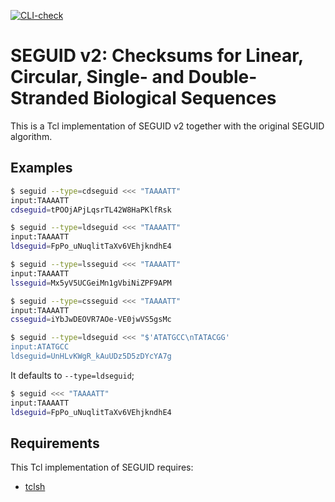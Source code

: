 [![CLI-check](https://github.com/seguid/seguid-tcl/actions/workflows/check-cli.yml/badge.svg)](https://github.com/seguid/seguid-tcl/actions/workflows/check-cli.yml)

# SEGUID v2: Checksums for Linear, Circular, Single- and Double-Stranded Biological Sequences

This is a Tcl implementation of SEGUID v2 together with the original
SEGUID algorithm.


## Examples

```sh
$ seguid --type=cdseguid <<< "TAAAATT"
input:TAAAATT
cdseguid=tPOOjAPjLqsrTL42W8HaPKlfRsk

$ seguid --type=ldseguid <<< "TAAAATT"
input:TAAAATT
ldseguid=FpPo_uNuqlitTaXv6VEhjkndhE4

$ seguid --type=lsseguid <<< "TAAAATT"
input:TAAAATT
lsseguid=Mx5yV5UCGeiMn1gVbiNiZPF9APM

$ seguid --type=csseguid <<< "TAAAATT"
input:TAAAATT
csseguid=iYbJwDEOVR7AOe-VE0jwVS5gsMc

$ seguid --type=ldseguid <<< "$'ATATGCC\nTATACGG'
input:ATATGCC
ldseguid=UnHLvKWgR_kAuUDz5D5zDYcYA7g
```

It defaults to `--type=ldseguid`;

```sh
$ seguid <<< "TAAAATT"
input:TAAAATT
ldseguid=FpPo_uNuqlitTaXv6VEhjkndhE4
```


## Requirements

This Tcl implementation of SEGUID requires:

* [tclsh]


[tclsh]: https://wiki.tcl-lang.org/page/tclsh
